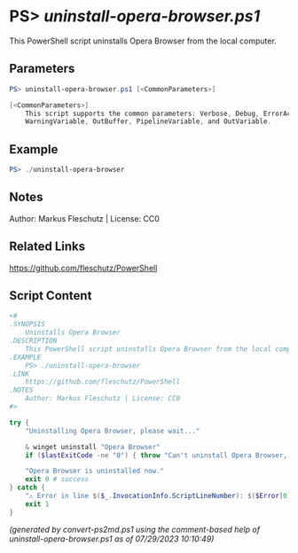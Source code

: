 PS> *uninstall-opera-browser.ps1*
====================

This PowerShell script uninstalls Opera Browser from the local computer.

Parameters
----------
```powershell
PS> uninstall-opera-browser.ps1 [<CommonParameters>]

[<CommonParameters>]
    This script supports the common parameters: Verbose, Debug, ErrorAction, ErrorVariable, WarningAction, 
    WarningVariable, OutBuffer, PipelineVariable, and OutVariable.
```

Example
-------
```powershell
PS> ./uninstall-opera-browser

```

Notes
-----
Author: Markus Fleschutz | License: CC0

Related Links
-------------
https://github.com/fleschutz/PowerShell

Script Content
--------------
```powershell
<#
.SYNOPSIS
	Uninstalls Opera Browser
.DESCRIPTION
	This PowerShell script uninstalls Opera Browser from the local computer.
.EXAMPLE
	PS> ./uninstall-opera-browser
.LINK
	https://github.com/fleschutz/PowerShell
.NOTES
	Author: Markus Fleschutz | License: CC0
#>

try {
	"Uninstalling Opera Browser, please wait..."

	& winget uninstall "Opera Browser"
	if ($lastExitCode -ne "0") { throw "Can't uninstall Opera Browser, is it installed?" }

	"Opera Browser is uninstalled now."
	exit 0 # success
} catch {
	"⚠️ Error in line $($_.InvocationInfo.ScriptLineNumber): $($Error[0])"
	exit 1
}
```

*(generated by convert-ps2md.ps1 using the comment-based help of uninstall-opera-browser.ps1 as of 07/29/2023 10:10:49)*
